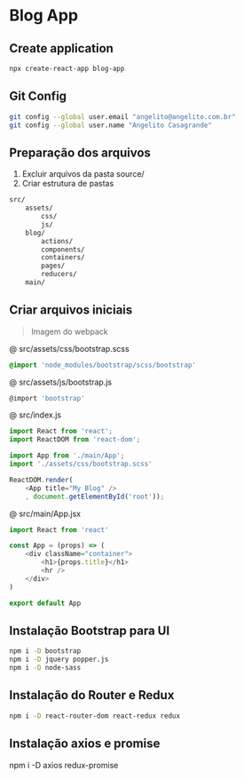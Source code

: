 # Blog App

## Create application

```bash
npx create-react-app blog-app
```

## Git Config

```bash
git config --global user.email "angelito@angelito.com.br"
git config --global user.name "Angelito Casagrande"
```

## Preparação dos arquivos

1. Excluir arquivos da pasta source/
2. Criar estrutura de pastas
```bash
src/
    assets/
        css/
        js/
    blog/
        actions/
        components/
        containers/
        pages/
        reducers/
    main/
```

## Criar arquivos iniciais

> Imagem do webpack

@ src/assets/css/bootstrap.scss
```css
@import 'node_modules/bootstrap/scss/bootstrap'
```

@ src/assets/js/bootstrap.js
```js
@import 'bootstrap'
```

@ src/index.js
```js
import React from 'react';
import ReactDOM from 'react-dom';

import App from './main/App';
import './assets/css/bootstrap.scss'

ReactDOM.render(
    <App title="My Blog" />
    , document.getElementById('root'));
```

@ src/main/App.jsx
```js
import React from 'react'

const App = (props) => (
    <div className="container">
        <h1>{props.title}</h1>
        <hr />
    </div>
)

export default App
```

## Instalação Bootstrap para UI

```bash
npm i -D bootstrap
npm i -D jquery popper.js
npm i -D node-sass
```

## Instalação do Router e Redux

```bash
npm i -D react-router-dom react-redux redux
```

## Instalação axios e promise

npm i -D axios redux-promise